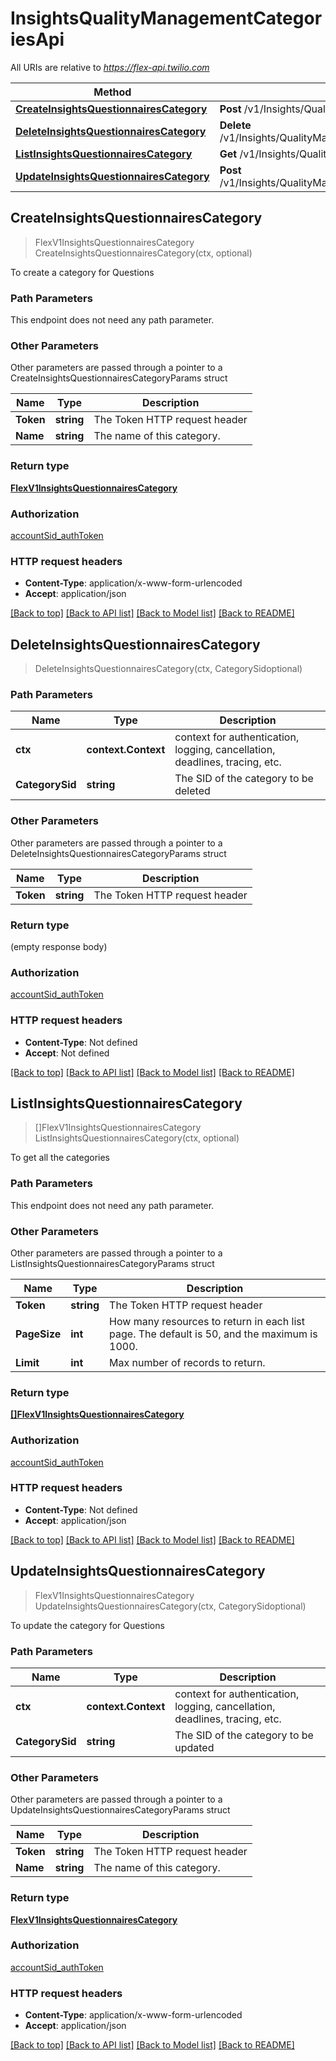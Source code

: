 # InsightsQualityManagementCategoriesApi

All URIs are relative to *https://flex-api.twilio.com*

Method | HTTP request | Description
------------- | ------------- | -------------
[**CreateInsightsQuestionnairesCategory**](InsightsQualityManagementCategoriesApi.md#CreateInsightsQuestionnairesCategory) | **Post** /v1/Insights/QualityManagement/Categories | 
[**DeleteInsightsQuestionnairesCategory**](InsightsQualityManagementCategoriesApi.md#DeleteInsightsQuestionnairesCategory) | **Delete** /v1/Insights/QualityManagement/Categories/{CategorySid} | 
[**ListInsightsQuestionnairesCategory**](InsightsQualityManagementCategoriesApi.md#ListInsightsQuestionnairesCategory) | **Get** /v1/Insights/QualityManagement/Categories | 
[**UpdateInsightsQuestionnairesCategory**](InsightsQualityManagementCategoriesApi.md#UpdateInsightsQuestionnairesCategory) | **Post** /v1/Insights/QualityManagement/Categories/{CategorySid} | 



## CreateInsightsQuestionnairesCategory

> FlexV1InsightsQuestionnairesCategory CreateInsightsQuestionnairesCategory(ctx, optional)



To create a category for Questions

### Path Parameters

This endpoint does not need any path parameter.

### Other Parameters

Other parameters are passed through a pointer to a CreateInsightsQuestionnairesCategoryParams struct


Name | Type | Description
------------- | ------------- | -------------
**Token** | **string** | The Token HTTP request header
**Name** | **string** | The name of this category.

### Return type

[**FlexV1InsightsQuestionnairesCategory**](FlexV1InsightsQuestionnairesCategory.md)

### Authorization

[accountSid_authToken](../README.md#accountSid_authToken)

### HTTP request headers

- **Content-Type**: application/x-www-form-urlencoded
- **Accept**: application/json

[[Back to top]](#) [[Back to API list]](../README.md#documentation-for-api-endpoints)
[[Back to Model list]](../README.md#documentation-for-models)
[[Back to README]](../README.md)


## DeleteInsightsQuestionnairesCategory

> DeleteInsightsQuestionnairesCategory(ctx, CategorySidoptional)





### Path Parameters


Name | Type | Description
------------- | ------------- | -------------
**ctx** | **context.Context** | context for authentication, logging, cancellation, deadlines, tracing, etc.
**CategorySid** | **string** | The SID of the category to be deleted

### Other Parameters

Other parameters are passed through a pointer to a DeleteInsightsQuestionnairesCategoryParams struct


Name | Type | Description
------------- | ------------- | -------------
**Token** | **string** | The Token HTTP request header

### Return type

 (empty response body)

### Authorization

[accountSid_authToken](../README.md#accountSid_authToken)

### HTTP request headers

- **Content-Type**: Not defined
- **Accept**: Not defined

[[Back to top]](#) [[Back to API list]](../README.md#documentation-for-api-endpoints)
[[Back to Model list]](../README.md#documentation-for-models)
[[Back to README]](../README.md)


## ListInsightsQuestionnairesCategory

> []FlexV1InsightsQuestionnairesCategory ListInsightsQuestionnairesCategory(ctx, optional)



To get all the categories

### Path Parameters

This endpoint does not need any path parameter.

### Other Parameters

Other parameters are passed through a pointer to a ListInsightsQuestionnairesCategoryParams struct


Name | Type | Description
------------- | ------------- | -------------
**Token** | **string** | The Token HTTP request header
**PageSize** | **int** | How many resources to return in each list page. The default is 50, and the maximum is 1000.
**Limit** | **int** | Max number of records to return.

### Return type

[**[]FlexV1InsightsQuestionnairesCategory**](FlexV1InsightsQuestionnairesCategory.md)

### Authorization

[accountSid_authToken](../README.md#accountSid_authToken)

### HTTP request headers

- **Content-Type**: Not defined
- **Accept**: application/json

[[Back to top]](#) [[Back to API list]](../README.md#documentation-for-api-endpoints)
[[Back to Model list]](../README.md#documentation-for-models)
[[Back to README]](../README.md)


## UpdateInsightsQuestionnairesCategory

> FlexV1InsightsQuestionnairesCategory UpdateInsightsQuestionnairesCategory(ctx, CategorySidoptional)



To update the category for Questions

### Path Parameters


Name | Type | Description
------------- | ------------- | -------------
**ctx** | **context.Context** | context for authentication, logging, cancellation, deadlines, tracing, etc.
**CategorySid** | **string** | The SID of the category to be updated

### Other Parameters

Other parameters are passed through a pointer to a UpdateInsightsQuestionnairesCategoryParams struct


Name | Type | Description
------------- | ------------- | -------------
**Token** | **string** | The Token HTTP request header
**Name** | **string** | The name of this category.

### Return type

[**FlexV1InsightsQuestionnairesCategory**](FlexV1InsightsQuestionnairesCategory.md)

### Authorization

[accountSid_authToken](../README.md#accountSid_authToken)

### HTTP request headers

- **Content-Type**: application/x-www-form-urlencoded
- **Accept**: application/json

[[Back to top]](#) [[Back to API list]](../README.md#documentation-for-api-endpoints)
[[Back to Model list]](../README.md#documentation-for-models)
[[Back to README]](../README.md)

